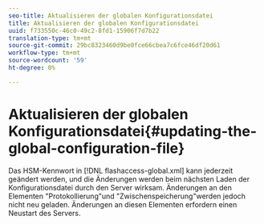 ```yaml
---
seo-title: Aktualisieren der globalen Konfigurationsdatei
title: Aktualisieren der globalen Konfigurationsdatei
uuid: f733550c-46c0-49c2-8fd1-15906f7d7b22
translation-type: tm+mt
source-git-commit: 29bc8323460d9be0fce66cbea7c6fce46df20d61
workflow-type: tm+mt
source-wordcount: '59'
ht-degree: 0%

---
```



# Aktualisieren der globalen Konfigurationsdatei{#updating-the-global-configuration-file}

Das HSM-Kennwort in [!DNL flashaccess-global.xml] kann jederzeit geändert werden, und die Änderungen werden beim nächsten Laden der Konfigurationsdatei durch den Server wirksam. Änderungen an den Elementen &quot;Protokollierung&quot;und &quot;Zwischenspeicherung&quot;werden jedoch nicht neu geladen. Änderungen an diesen Elementen erfordern einen Neustart des Servers.
